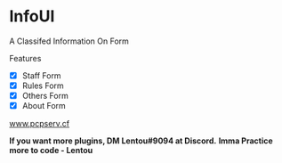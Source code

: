 # InfoUI
A Classifed Information On Form

Features
 - [x] Staff Form
 - [x] Rules Form
 - [x] Others Form
 - [x] About Form
 
www.pcpserv.cf

**If you want more plugins, DM  Lentou#9094 at Discord.**
**Imma Practice more to code - Lentou**
